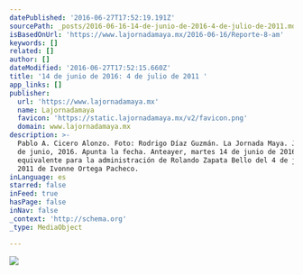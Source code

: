 ```yaml
---
datePublished: '2016-06-27T17:52:19.191Z'
sourcePath: _posts/2016-06-16-14-de-junio-de-2016-4-de-julio-de-2011.md
isBasedOnUrl: 'https://www.lajornadamaya.mx/2016-06-16/Reporte-8-am'
keywords: []
related: []
author: []
dateModified: '2016-06-27T17:52:15.660Z'
title: '14 de junio de 2016: 4 de julio de 2011 '
app_links: []
publisher:
  url: 'https://www.lajornadamaya.mx'
  name: Lajornadamaya
  favicon: 'https://static.lajornadamaya.mx/v2/favicon.png'
  domain: www.lajornadamaya.mx
description: >-
  Pablo A. Cicero Alonzo. Foto: Rodrigo Díaz Guzmán. La Jornada Maya. Jueves 16
  de junio, 2016. Apunta la fecha. Anteayer, martes 14 de junio de 2016 fue el
  equivalente para la administración de Rolando Zapata Bello del 4 de julio de
  2011 de Ivonne Ortega Pacheco.
inLanguage: es
starred: false
inFeed: true
hasPage: false
inNav: false
_context: 'http://schema.org'
_type: MediaObject

---
```

![](https://the-grid-user-content.s3-us-west-2.amazonaws.com/49493d49-ae7b-4877-a0e6-052cfe575cf2.png)